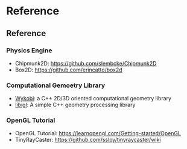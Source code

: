 # Reference

## Reference

### Physics Engine

* Chipmunk2D: https://github.com/slembcke/Chipmunk2D
* Box2D: https://github.com/erincatto/box2d

### Computational Gemoetry Library

* [Wykobi](http://www.wykobi.com/features.html): a C++ 2D/3D oriented computational geometry library
* [libigl](https://libigl.github.io/): A simple C++ geometry processing library

### OpenGL Tutorial

* OpenGL Tutorial: https://learnopengl.com/Getting-started/OpenGL
* TinyRayCaster: https://github.com/ssloy/tinyraycaster/wiki
